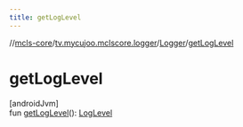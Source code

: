 ```yaml
---
title: getLogLevel
---
```

//[mcls-core](../../../index.html)/[tv.mycujoo.mclscore.logger](../index.html)/[Logger](index.html)/[getLogLevel](get-log-level.html)



# getLogLevel



[androidJvm]\
fun [getLogLevel](get-log-level.html)(): [LogLevel](../-log-level/index.html)




